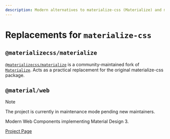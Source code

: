 ```yaml
---
description: Modern alternatives to materialize-css (Materialize) and modern Material Design UI libraries
---
```


# Replacements for `materialize-css`

## `@materializecss/materialize`

[`@materializecss/materialize`](https://github.com/materializecss/materialize) is a community-maintained fork of [`Materialize`](https://github.com/Dogfalo/materialize). Acts as a practical replacement for the original materialize-css package.

## `@material/web`

> [!NOTE]
> The project is currently in maintenance mode pending new maintainers.

Modern Web Components implementing Material Design 3.

[Project Page](https://github.com/material-components/material-web)
